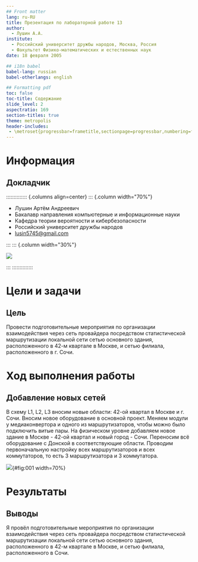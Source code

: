 ```yaml
---
## Front matter
lang: ru-RU
title: Презентация по лабораторной работе 13
author:
  - Лушин А.А.
institute:
  - Российский университет дружбы народов, Москва, Россия
  - Факультет Физико-математических и естественных наук
date: 18 февраля 2005

## i18n babel
babel-lang: russian
babel-otherlangs: english

## Formatting pdf
toc: false
toc-title: Содержание
slide_level: 2
aspectratio: 169
section-titles: true
theme: metropolis
header-includes:
 - \metroset{progressbar=frametitle,sectionpage=progressbar,numbering=fraction}
---
```


# Информация

## Докладчик

:::::::::::::: {.columns align=center}
::: {.column width="70%"}

  * Лушин Артём Андреевич
  * Бакалавр направления компьютерные и информационные науки
  * Кафедра теории вероятности и кибербезопасности
  * Российский университет дружбы народов
  * [lusin5745@gmail.com](mailto:lusin5745@gmail.com)

:::
::: {.column width="30%"}

![](/home/aalushin1/study_2025-2026_net-admin/labs/lab9/presentation/image/me.jpg)

:::
::::::::::::::

# Цели и задачи

## Цель

Провести подготовительные мероприятия по организации взаимодействия через сеть провайдера посредством статистической маршрутизации локальной сети сетью основного здания, расположенного в 42-м квартале в Москве, и сетью филиала, расположенного в г. Сочи. 

# Ход выполнения работы

## Добавление новых сетей

В схему L1, L2, L3 вносим новые области: 42-ой квартал в Москве и г. Сочи. Вносим новое оборудование в основной проект. Меняем модули у медиаконвертора и одного из маршрутизаторов, чтобы можно было подключить витые пары. На физическом уровне добавляем новое здание в Москве - 42-ой квартал и новый город - Сочи. Переносим всё оборудование с Донской в соответствующие области. Проводим первоначальную настройку всех маршрутизаторов и всех коммутаторов, то есть 3 маршрутизатора и 3 коммутатора. 

![](/home/aalushin1/study_2025-2026_net-admin/labs/lab13/presentation/image/4.jpg){#fig:001 width=70%}

# Результаты

## Выводы

Я провёл подготовительные мероприятия по организации взаимодействия через сеть провайдера посредством статистической маршрутизации локальной сети сетью основного здания, расположенного в 42-м квартале в Москве, и сетью филиала, расположенного в Сочи. 
